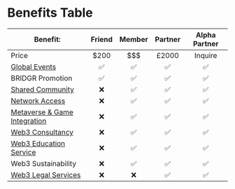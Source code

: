 # Benefits Table

| Benefit:                                                                                     | Friend  | Member | Partner | Alpha Partner |
| -------------------------------------------------------------------------------------------- | :-----: | :----: | :-----: | :-----------: |
| Price                                                                                        |   $200  |  \$$$  |  £2000  |    Inquire    |
| [Global Events](../membership-benefits/global-events/)                                       |    ✅    |    ✅   |    ✅    |       ✅       |
| BRIDGR Promotion                                                                             |    ✅    |    ✅   |    ✅    |       ✅       |
| [Shared Community](../membership-benefits/shared-community/)                                 |    ❌    |    ✅   |    ✅    |       ✅       |
| [Network Access](../membership-benefits/web3-acceleration/network-access.md)                 |    ❌    |    ✅   |    ✅    |       ✅       |
| [Metaverse & Game Integration](../membership-benefits/web3-acceleration/game-integration.md) |    ❌    |    ✅   |    ✅    |       ✅       |
| [Web3 Consultancy](../membership-benefits/web3-onboarding/web3-consultancy.md)               |    ❌    |    ✅   |    ✅    |       ✅       |
| [Web3 Education Service](../membership-benefits/web3-onboarding/education.md)                |    ❌    |    ✅   |    ✅    |       ✅       |
| Web3 Sustainability                                                                          |    ❌    |    ✅   |    ✅    |       ✅       |
| [Web3 Legal Services](../membership-benefits/web3-onboarding/legal.md)                       |    ❌    |    ❌   |    ✅    |       ✅       |
